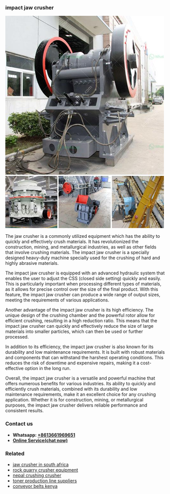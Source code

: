 <h3>impact jaw crusher</h3><img src='1708497935.jpg' alt=''><p>The jaw crusher is a commonly utilized equipment which has the ability to quickly and effectively crush materials. It has revolutionized the construction, mining, and metallurgical industries, as well as other fields that involve crushing materials. The impact jaw crusher is a specially designed heavy-duty machine specially used for the crushing of hard and highly abrasive materials.</p><p>The impact jaw crusher is equipped with an advanced hydraulic system that enables the user to adjust the CSS (closed side setting) quickly and easily. This is particularly important when processing different types of materials, as it allows for precise control over the size of the final product. With this feature, the impact jaw crusher can produce a wide range of output sizes, meeting the requirements of various applications.</p><p>Another advantage of the impact jaw crusher is its high efficiency. The unique design of the crushing chamber and the powerful rotor allow for efficient crushing, resulting in a high reduction ratio. This means that the impact jaw crusher can quickly and effectively reduce the size of large materials into smaller particles, which can then be used or further processed.</p><p>In addition to its efficiency, the impact jaw crusher is also known for its durability and low maintenance requirements. It is built with robust materials and components that can withstand the harshest operating conditions. This reduces the risk of downtime and expensive repairs, making it a cost-effective option in the long run.</p><p>Overall, the impact jaw crusher is a versatile and powerful machine that offers numerous benefits for various industries. Its ability to quickly and efficiently crush materials, combined with its durability and low maintenance requirements, make it an excellent choice for any crushing application. Whether it is for construction, mining, or metallurgical purposes, the impact jaw crusher delivers reliable performance and consistent results.</p><h3>Contact us</h3><ul><li><strong>Whatsapp:&nbsp;<a href="https://wa.me/8613661969651">+8613661969651</a></strong></li><li><a href="https://swt.shibang-china.com/?git&amp;zhl&amp;impact jaw crusher"><strong>Online Service(chat now)</strong></a></li></ul><h3>Related</h3><ul><li><a href='jaw crusher in south africa.md'>jaw crusher in south africa</a></li><li><a href='rock quarry crusher equipment.md'>rock quarry crusher equipment</a></li><li><a href='nepal crushing crusher.md'>nepal crushing crusher</a></li><li><a href='toner production line suppliers.md'>toner production line suppliers</a></li><li><a href='conveyor belts kenya.md'>conveyor belts kenya</a></li></ul>